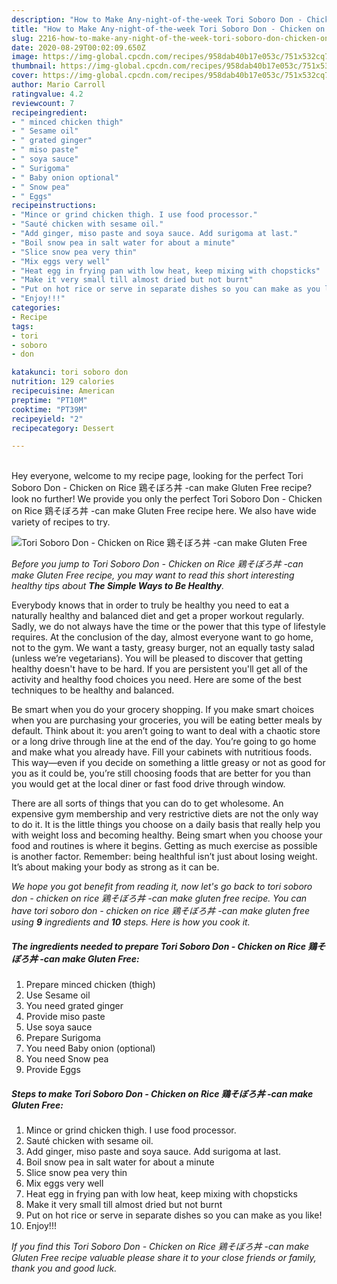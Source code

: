 ```yaml
---
description: "How to Make Any-night-of-the-week Tori Soboro Don - Chicken on Rice 鶏そぼろ丼 -can make Gluten Free"
title: "How to Make Any-night-of-the-week Tori Soboro Don - Chicken on Rice 鶏そぼろ丼 -can make Gluten Free"
slug: 2216-how-to-make-any-night-of-the-week-tori-soboro-don-chicken-on-rice-can-make-gluten-free
date: 2020-08-29T00:02:09.650Z
image: https://img-global.cpcdn.com/recipes/958dab40b17e053c/751x532cq70/tori-soboro-don-chicken-on-rice-鶏そぼろ丼-can-make-gluten-free-recipe-main-photo.jpg
thumbnail: https://img-global.cpcdn.com/recipes/958dab40b17e053c/751x532cq70/tori-soboro-don-chicken-on-rice-鶏そぼろ丼-can-make-gluten-free-recipe-main-photo.jpg
cover: https://img-global.cpcdn.com/recipes/958dab40b17e053c/751x532cq70/tori-soboro-don-chicken-on-rice-鶏そぼろ丼-can-make-gluten-free-recipe-main-photo.jpg
author: Mario Carroll
ratingvalue: 4.2
reviewcount: 7
recipeingredient:
- " minced chicken thigh"
- " Sesame oil"
- " grated ginger"
- " miso paste"
- " soya sauce"
- " Surigoma"
- " Baby onion optional"
- " Snow pea"
- " Eggs"
recipeinstructions:
- "Mince or grind chicken thigh. I use food processor."
- "Sauté chicken with sesame oil."
- "Add ginger, miso paste and soya sauce. Add surigoma at last."
- "Boil snow pea in salt water for about a minute"
- "Slice snow pea very thin"
- "Mix eggs very well"
- "Heat egg in frying pan with low heat, keep mixing with chopsticks"
- "Make it very small till almost dried but not burnt"
- "Put on hot rice or serve in separate dishes so you can make as you like!"
- "Enjoy!!!"
categories:
- Recipe
tags:
- tori
- soboro
- don

katakunci: tori soboro don 
nutrition: 129 calories
recipecuisine: American
preptime: "PT10M"
cooktime: "PT39M"
recipeyield: "2"
recipecategory: Dessert

---
```

<br>
Hey everyone, welcome to my recipe page, looking for the perfect Tori Soboro Don - Chicken on Rice 鶏そぼろ丼 -can make Gluten Free recipe? look no further! We provide you only the perfect Tori Soboro Don - Chicken on Rice 鶏そぼろ丼 -can make Gluten Free recipe here. We also have wide variety of recipes to try.
<br>


![Tori Soboro Don - Chicken on Rice 鶏そぼろ丼 -can make Gluten Free](https://img-global.cpcdn.com/recipes/958dab40b17e053c/751x532cq70/tori-soboro-don-chicken-on-rice-鶏そぼろ丼-can-make-gluten-free-recipe-main-photo.jpg)

<i>Before you jump to Tori Soboro Don - Chicken on Rice 鶏そぼろ丼 -can make Gluten Free recipe, you may want to read this short interesting healthy tips about <strong>The Simple Ways to Be Healthy</strong>.</i>

Everybody knows that in order to truly be healthy you need to eat a naturally healthy and balanced diet and get a proper workout regularly. Sadly, we do not always have the time or the power that this type of lifestyle requires. At the conclusion of the day, almost everyone want to go home, not to the gym. We want a tasty, greasy burger, not an equally tasty salad (unless we’re vegetarians). You will be pleased to discover that getting healthy doesn't have to be hard. If you are persistent you'll get all of the activity and healthy food choices you need. Here are some of the best techniques to be healthy and balanced.

Be smart when you do your grocery shopping. If you make smart choices when you are purchasing your groceries, you will be eating better meals by default. Think about it: you aren’t going to want to deal with a chaotic store or a long drive through line at the end of the day. You’re going to go home and make what you already have. Fill your cabinets with nutritious foods. This way—even if you decide on something a little greasy or not as good for you as it could be, you’re still choosing foods that are better for you than you would get at the local diner or fast food drive through window.

There are all sorts of things that you can do to get wholesome. An expensive gym membership and very restrictive diets are not the only way to do it. It is the little things you choose on a daily basis that really help you with weight loss and becoming healthy. Being smart when you choose your food and routines is where it begins. Getting as much exercise as possible is another factor. Remember: being healthful isn’t just about losing weight. It’s about making your body as strong as it can be. 


<i>We hope you got benefit from reading it, now let's go back to tori soboro don - chicken on rice 鶏そぼろ丼 -can make gluten free recipe. You can have tori soboro don - chicken on rice 鶏そぼろ丼 -can make gluten free using <strong>9</strong> ingredients and <strong>10</strong> steps. Here is how you cook it.
</i>

##### The ingredients needed to prepare Tori Soboro Don - Chicken on Rice 鶏そぼろ丼 -can make Gluten Free:

1. Prepare  minced chicken (thigh)
1. Use  Sesame oil
1. You need  grated ginger
1. Provide  miso paste
1. Use  soya sauce
1. Prepare  Surigoma
1. You need  Baby onion (optional)
1. You need  Snow pea
1. Provide  Eggs


##### Steps to make Tori Soboro Don - Chicken on Rice 鶏そぼろ丼 -can make Gluten Free:

1. Mince or grind chicken thigh. I use food processor.
1. Sauté chicken with sesame oil.
1. Add ginger, miso paste and soya sauce. Add surigoma at last.
1. Boil snow pea in salt water for about a minute
1. Slice snow pea very thin
1. Mix eggs very well
1. Heat egg in frying pan with low heat, keep mixing with chopsticks
1. Make it very small till almost dried but not burnt
1. Put on hot rice or serve in separate dishes so you can make as you like!
1. Enjoy!!!


<i>If you find this Tori Soboro Don - Chicken on Rice 鶏そぼろ丼 -can make Gluten Free recipe valuable please share it to your close friends or family, thank you and good luck.</i>
